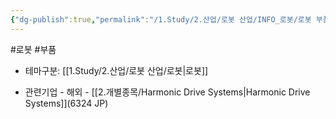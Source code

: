 ```yaml
---
{"dg-publish":true,"permalink":"/1.Study/2.산업/로봇 산업/INFO_로봇/로봇 부품/","created":"2024-11-20T21:02:28.015+09:00","updated":"2025-06-25T13:30:51.148+09:00"}
---
```


#로봇 #부품

- 테마구분: [[1.Study/2.산업/로봇 산업/로봇\|로봇]]

- 관련기업
		- 해외
			- [[2.개별종목/Harmonic Drive Systems\|Harmonic Drive Systems]](6324 JP)
